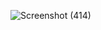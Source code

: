![Screenshot (414)](https://github.com/user-attachments/assets/4a69639a-db43-4f65-95db-e6c5775683cc)
